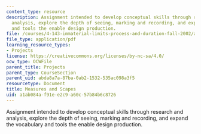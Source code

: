 ```yaml
---
content_type: resource
description: Assignment intended to develop conceptual skills through research and
  analysis, explore the depth of seeing, marking and recording, and expand the vocabulary
  and tools the enable design production.
file: /courses/4-143-immaterial-limits-process-and-duration-fall-2002/a1ab084af91ee2c9a60c57b84b6c8726_project1.pdf
file_type: application/pdf
learning_resource_types:
- Projects
license: https://creativecommons.org/licenses/by-nc-sa/4.0/
ocw_type: OCWFile
parent_title: Projects
parent_type: CourseSection
parent_uid: abda8a7a-87ba-0ab2-1532-535ac098a3f5
resourcetype: Document
title: Measures and Scapes
uid: a1ab084a-f91e-e2c9-a60c-57b84b6c8726
---
```

Assignment intended to develop conceptual skills through research and analysis, explore the depth of seeing, marking and recording, and expand the vocabulary and tools the enable design production.